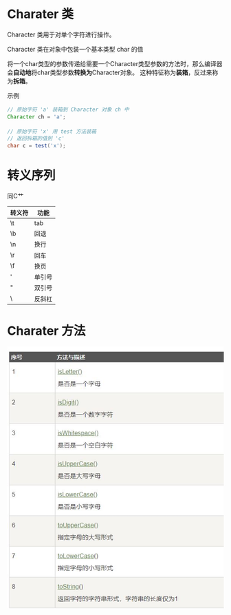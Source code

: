 # Charater 类
Character 类用于对单个字符进行操作。

Character 类在对象中包装一个基本类型 char 的值

将一个char类型的参数传递给需要一个Character类型参数的方法时，那么编译器会**自动地**将char类型参数**转换为**Character对象。 这种特征称为**装箱**，反过来称为**拆箱**。

示例
```java
// 原始字符 'a' 装箱到 Character 对象 ch 中
Character ch = 'a';
 
// 原始字符 'x' 用 test 方法装箱
// 返回拆箱的值到 'c'
char c = test('x');
```

# 转义序列

同C艹

|转义符|功能|
|---|---|
|\t|tab|
|\b|回退|
|\n|换行|
|\r|回车|
|\f|换页|
|\'|单引号|
|\"|双引号|
| \\ |反斜杠|

# Charater 方法
![charater funcs](../../Source/CharaterFuncs.JPG)